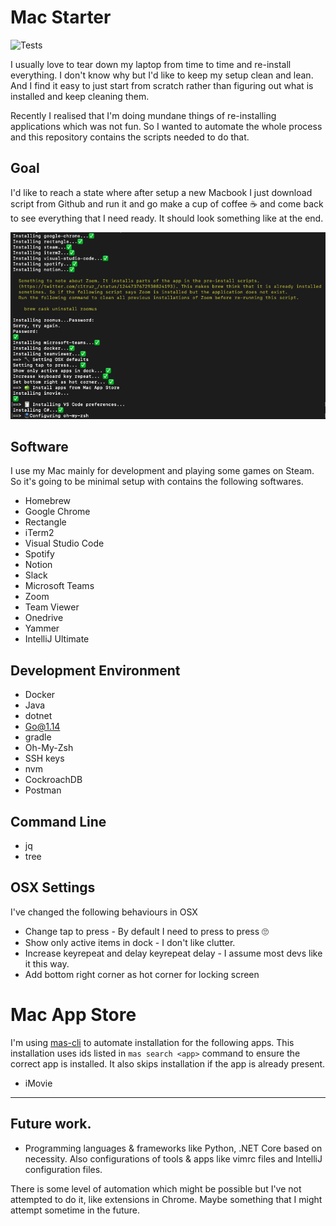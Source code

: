 # Mac Starter 

![Tests](https://github.com/rvignesh89/mac-starter/workflows/Test/badge.svg)

I usually love to tear down my laptop from time to time and re-install everything. I don't know why but I'd like to keep my setup clean and lean. And I find it easy to just start from scratch rather than figuring out what is installed and keep cleaning them. 

Recently I realised that I'm doing mundane things of re-installing applications which was not fun. So I wanted to automate the whole process and this repository contains the scripts needed to do that.

## Goal

I'd like to reach a state where after setup a new Macbook I just download script from Github and run it and go make a cup of coffee ☕️ and come back to see everything that I need ready. It should look something like at the end.

![Sample](./screenshots/sample.png)

## Software

I use my Mac mainly for development and playing some games on Steam. So it's going to be minimal setup with contains the following softwares.

- Homebrew
- Google Chrome
- Rectangle
- iTerm2
- Visual Studio Code
- Spotify 
- Notion
- Slack
- Microsoft Teams
- Zoom
- Team Viewer
- Onedrive
- Yammer
- IntelliJ Ultimate

## Development Environment

- Docker
- Java
- dotnet
- Go@1.14
- gradle
- Oh-My-Zsh
- SSH keys
- nvm
- CockroachDB
- Postman

## Command Line

- jq 
- tree


## OSX Settings

I've changed the following behaviours in OSX

- Change tap to press - By default I need to press to press 🙄
- Show only active items in dock - I don't like clutter.
- Increase keyrepeat and delay keyrepeat delay - I assume most devs like it this way.
- Add bottom right corner as hot corner for locking screen

# Mac App Store

I'm using [mas-cli](https://github.com/mas-cli/mas) to automate installation for the following apps. This installation uses ids listed in `mas search <app>` command to ensure the correct app is installed. It also skips installation if the app is already present.

- iMovie

---

## Future work.

- Programming languages & frameworks like Python, .NET Core based on necessity. Also configurations of tools & apps like vimrc files and IntelliJ configuration files.

There is some level of automation which might be possible but I've not attempted to do it, like extensions in Chrome. Maybe something that I might attempt sometime in the future.